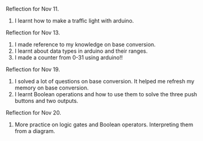 Reflection for Nov 11.
1. I learnt how to make a traffic light with arduino.

Reflection for Nov 13.
1. I made reference to my knowledge on base conversion.
2. I learnt about data types in arduino and their ranges.
3. I made a counter from 0-31 using arduino!!

Reflection for Nov 19.
1. I solved a lot of questions on base conversion. It helped me refresh my memory on base conversion.
2. I learnt Boolean operations and how to use them to solve the three push buttons and two outputs.

Reflection for Nov 20.
1. More practice on logic gates and Boolean operators. Interpreting them from a diagram.
 
